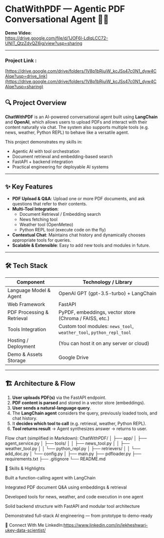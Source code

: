 # ChatWithPDF — Agentic PDF Conversational Agent 📄🤖

**Demo Video**:  
https://drive.google.com/file/d/1JOF6l-LdlqLCC72-UNIT_QtzZdvQZ6ig/view?usp=sharing

---
### Project Link :
[https://drive.google.com/drive/folders/1V8p1bRjuiW_kcJSs47c0N1_dyw4CAlqe?usp=drive_link](https://drive.google.com/drive/folders/1V8p1bRjuiW_kcJSs47c0N1_dyw4CAlqe?usp=sharing)

## 🔍 Project Overview

**ChatWithPDF** is an AI-powered conversational agent built using **LangChain** and **OpenAI**, which allows users to upload PDFs and interact with their content naturally via chat. The system also supports multiple tools (e.g. news, weather, Python REPL) to behave like a versatile agent.

This project demonstrates my skills in:  
- Agentic AI with tool orchestration  
- Document retrieval and embedding-based search  
- FastAPI + backend integration  
- Practical engineering for deployable AI systems  

---

## ✨ Key Features

- **PDF Upload & Q&A**: Upload one or more PDF documents, and ask questions that refer to their contents.  
- **Multi-Tool Integration**:
  - Document Retrieval / Embedding search  
  - News fetching tool  
  - Weather tool (OpenMeteo)  
  - Python REPL tool (execute code on the fly)  
- **Contextual Chat**: Maintains chat history and dynamically chooses appropriate tools for queries.  
- **Scalable & Extensible**: Easy to add new tools and modules in future.  

---

## 🛠️ Tech Stack

| Component | Technology / Library |
|-----------|----------------------|
| Language Model & Agent | OpenAI GPT (gpt-3.5-turbo) + LangChain |
| Web Framework | FastAPI |
| PDF Processing & Retrieval | PyPDF, embeddings, vector store (Chroma / FAISS, etc.) |
| Tools Integration | Custom tool modules: `news_tool`, `weather_tool`, `python_repl_tool` |
| Hosting / Deployment | (You can host it on any server or cloud) |
| Demo & Assets Storage | Google Drive |

---

## 🏗 Architecture & Flow

1. **User uploads PDF(s)** via the FastAPI endpoint.  
2. **PDF content is parsed** and stored in a vector store (embeddings).  
3. **User sends a natural-language query**.  
4. The **LangChain agent** considers the query, previously loaded tools, and chat history.  
5. It **decides which tool to call** (e.g. retrieval, weather, Python REPL).  
6. **Tool returns result** → Agent synthesizes answer → returns to user.  




Flow chart (simplified in Markdown):
ChatWithPDF/
│
├── app/
│   ├── agent_service.py
│   ├── tools/
│   │   ├── news_tool.py
│   │   ├── weather_tool.py
│   │   └── python_repl.py
│   ├── retrievers/
│   │   └── add_doc.py
│   └── config.py
│
├── main.py
├── pdfloader.py
├── requirements.txt
├── .gitignore
└── README.md



🚀 Skills & Highlights

Built a function-calling agent with LangChain

Integrated PDF document Q&A using embeddings & retrieval

Developed tools for news, weather, and code execution in one agent

Solid backend structure with FastAPI and modular tool architecture

Demonstrated full-stack AI engineering — from prototype to demo-ready

📌 Connect With Me
LinkedIn:https://www.linkedin.com/in/lekheshwari-ukey-data-scientist/
